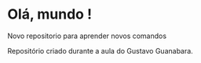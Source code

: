 # Olá, mundo !
 Novo repositorio para aprender novos comandos

 Repositório criado durante a aula do Gustavo Guanabara.
